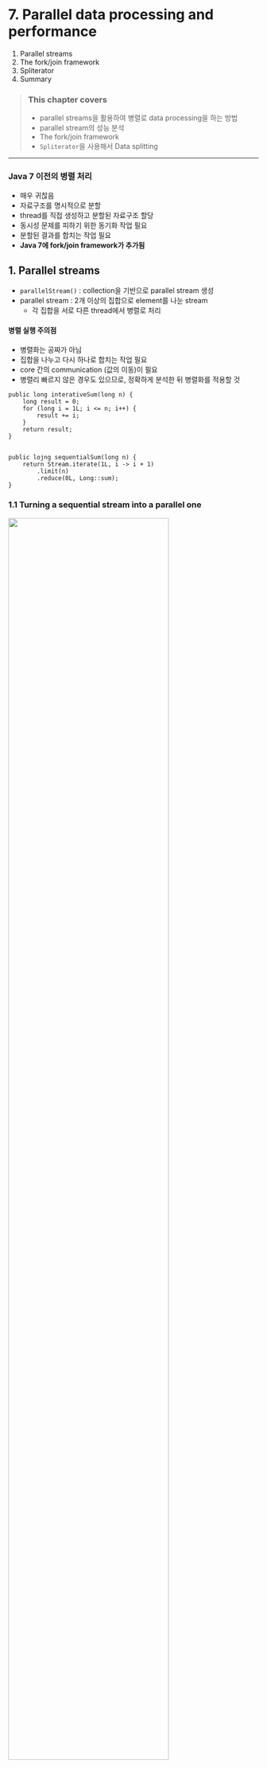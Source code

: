 # 7. Parallel data processing and performance

1. Parallel streams
2. The fork/join framework
3. Spliterator
4. Summary

> ### This chapter covers
>
> - parallel streams을 활용하여 병렬로 data processing을 하는 방법
> - parallel stream의 성능 분석
> - The fork/join framework
> - `Spliterator`을 사용해서 Data splitting

---

### Java 7 이전의 병렬 처리

- 매우 귀찮음
- 자료구조를 명시적으로 분할
- thread를 직접 생성하고 분할된 자료구조 할당
- 동시성 문제를 피하기 위한 동기화 작업 필요
- 분할된 결과를 합치는 작업 필요
- **Java 7에 fork/join framework가 추가됨**

## 1. Parallel streams

- `parallelStream()` : collection을 기반으로 parallel stream 생성
- parallel stream : 2개 이상의 집합으로 element를 나눈 stream
    - 각 집합을 서로 다른 thread에서 병렬로 처리

#### 병렬 실행 주의점

- 병렬화는 공짜가 아님
- 집합을 나누고 다시 하나로 합치는 작업 필요
- core 간의 communication (값의 이동)이 필요
- 병렬리 빠르지 않은 경우도 있으므로, 정확하게 분석한 뒤 병렬화를 적용할 것

````
public long interativeSum(long n) {
    long result = 0;
    for (long i = 1L; i <= n; i++) {
        result += i;
    }
    return result;
}


public lojng sequentialSum(long n) {
    return Stream.iterate(1L, i -> i + 1)
        .limit(n)
        .reduce(0L, Long::sum);
}
````

### 1.1 Turning a sequential stream into a parallel one

<img src="img.png"  width="80%"/>

````
public long parallelSum(long n) {
    return Stream.iterate(1L, i -> i + 1)
        .limit(n)
        .parallel() // parallel stream으로 변환
        .reduce(0L, Long::sum);
}
````

- `parallel()` : parallel stream으로 변환
- `sequential()` : sequential stream으로 변환

````
stream.parallel() // parallel stream으로 변환
    .filter(...)
    .sequential() // sequential stream으로 변환
    .map(...)
    .parallel() // parallel stream으로 변환
    .reduce(...);
````

#### Configuring the thread pool used by parallel streams

- parallel stream은 default로 `ForkJoinPool`을 사용
- return `Runtime.getRuntime().availableProcessors()` : 사용 가능한 프로세서 수
- 사용할 프로세서 수 직접 설정 : `System.setProperty("java.util.concurrent.ForkJoinPool.common.parallelism", "12")`
    - global 설정₩
    - **비추**

### 1.2 Measuring stream performance

- JMH, Java Microbenchmark Harness : microbenchmark를 위한 framework
- JMH 를 통해 parallel stream과 sequential stream의 성능 비교

````
@Benchmark
public long sequentialSum() {
    return Stream.iterate(1L, i -> i + 1)
            .limit(N)
            .reduce(0L, Long::sum);
}

@Benchmark
public long iterativeSum() {
    long result = 0;
    for (long i = 1L; i <= N; i++) {
        result += i;
    }
    return result;
}

@TearDown(Level.Invocation) // 각각의 벤치마크 실행 이후에 실행
public void tearDown() {
    System.gc();
}




````

<img src="img_1.png"  width="60%"/>

- `iterate()` : **parallel이 더 느림**
    - 서로 독립적인 집합으로 나누기 힘듦
    - `iterate()`는 이전 element를 이용해서 다음 element를 생성

#### USING MORE SPECIALIZED METHODS

````
@Benchmark
public long rangedSum() {
 return LongStream.rangeClosed(1, N)
 .reduce(0L, Long::sum);
}
````

```bash
Benchmark                          Mode  Cnt     Score    Error  Units
ParallelStreamBenchmark.rangedSum  avgt   10  3362.089 ± 22.867  us/op
```

- `sequentialSum()` 보다 빠름
    - autoboxing, auto-unboxing이 없음

````
@Benchmark
public long parallelRangedSum() {
    return LongStream.rangeClosed(1, N)
            .parallel()
            .reduce(0L, Long::sum);
}
````

```bash
Benchmark                                  Mode  Cnt    Score    Error  Units
ParallelStreamBenchmark.parallelRangedSum  avgt    10  496.916 ± 11.518  us/op
```

- 6배 빠름
- 병렬를 위해 독립적인 집합으로 나누기 쉬움

### 1.3  Using parallel streams correctly

- mutalbe state를 병렬 실행 시 사용하면 문제 발생

````
public long sideEffectSum(long n) {
  Accumulator accumulator = new Accumulator();
  
  LongStream.rangeClosed(1, n)
             .parallel() // 문제 원인
             .forEach(accumulator::add);
  
  return accumulator.total;
}

public class Accumulator {
  public long total = 0; // 상태값
  public void add(long value) { total += value; }
}

...

System.out.println("SideEffect parallel sum :"+ sideEffectParallelSum(10_000_000));
System.out.println("SideEffect parallel sum :"+ sideEffectParallelSum(10_000_000));
System.out.println("SideEffect parallel sum :"+ sideEffectParallelSum(10_000_000));

````

```baash
SideEffect parallel sum :6448280623056
SideEffect parallel sum :5006590315172
SideEffect parallel sum :5188848063192
```

- 병렬로 실행 시 `total`에 경합 발생
- 값이 매번 다름

### 1.4 Using parallel streams effectively

| Source            | Decomposability |
|-------------------|-----------------|
| `ArrayList`       | Excellent       |
| `LinkedList`      | Poor            |
| `IntStream.range` | Excellent       |
| `Stream.iterate`  | Poor            |
| `HashSet`         | Good            |
| `TreeSet`         | Good            |

- 성능측정 : parallel stream을 사용할 때와 사용하지 않을 때를 비교
    - parallel이 항상 빠르지 않음
    - parallel이 예상과 다르게 동작 할 수 있음
- boxing 지양
    - auto-boxing/unboxing은 성능에 영향을 줌
    - Java 8의 primitive streams 사용 e.g. `IntStream`, `DoubleStream`, `LongStream`
- 일반적으로 parallel 성능이 안좋은 operation
    - `limit()`, `findFirst()`, `findFirst()` : element의 순서에 의존
    - `findAny()` : element의 순서에 의존하지 않음, 병렬로 실행 시 빠름
    - `unordered()` : 순서 정렬되어있는 stream을 unordered stream으로 변환
- stream 파이프라인의 총 연산 비용 고려
    - N : element의 수, Q : 각 element를 처리하는데 걸리는 시간 일 때,
        - Q가 상대적으로 더 크다면 parallel stream 적합
- 데이터 양이 적은 경우, parallel stream 사용하지 않는 것이 좋음
    - parallel stream overhead가 더 큼
- parallel stream 아래에서 자료구조가 잘 분할 될 수 있는지
    - `ArrayList`는 잘 분할 될 수 있지만, `LinkedList`는 잘 분할 될 수 없음
    - `range()`로 반환된 primitive streams은 잘 분할됨
    - 커스텀 `Spliterator`를 사용하는 stream은 잘 분할됨
- Stream의 특성과 파이프라인을 지나며 어떻게 수정되는지 파악
    - `filter()`는 stream의 크기를 알 수 없음 (분할이 어려움)
    - 사이즈를 아는 stream은 분할이 쉬움
- 병합 비용 고려
    - 병합 비용이 크다면 parallel stream overhead가 더 커짐
    - e.g. `Collector.combiner()` 비용

## 2. The fork/join framework

## 3. Spliterator

## 4. Summary